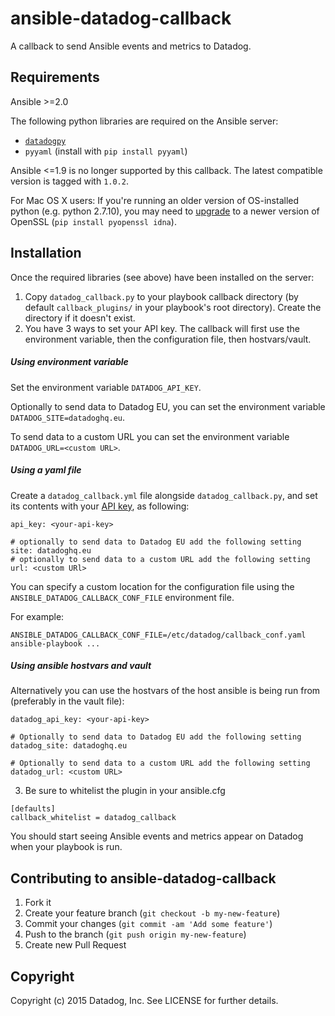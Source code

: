 # ansible-datadog-callback

A callback to send Ansible events and metrics to Datadog.

## Requirements

Ansible >=2.0

The following python libraries are required on the Ansible server:

- [`datadogpy`](https://github.com/DataDog/datadogpy/)
- `pyyaml` (install with `pip install pyyaml`)

Ansible <=1.9 is no longer supported by this callback. The latest compatible
version is tagged with `1.0.2`.

For Mac OS X users: If you're running an older version of OS-installed python (e.g. python 2.7.10), you may need to [upgrade](https://github.com/kennethreitz/requests/issues/3883#issuecomment-281182498) to a newer version of OpenSSL (`pip install pyopenssl idna`).

## Installation

Once the required libraries (see above) have been installed on the server:

1. Copy `datadog_callback.py` to your playbook callback directory (by default
`callback_plugins/` in your playbook's root directory). Create the directory
if it doesn't exist.
2. You have 3 ways to set your API key. The callback will first use the
   environment variable, then the configuration file, then hostvars/vault.

##### Using environment variable

Set the environment variable `DATADOG_API_KEY`.

Optionally to send data to Datadog EU, you can set the environment
variable `DATADOG_SITE=datadoghq.eu`.

To send data to a custom URL you can set the environment
variable `DATADOG_URL=<custom URL>`.

##### Using a yaml file

Create a `datadog_callback.yml` file alongside `datadog_callback.py`,
and set its contents with your [API key](https://app.datadoghq.com/account/settings#api),
as following:

```
api_key: <your-api-key>

# optionally to send data to Datadog EU add the following setting
site: datadoghq.eu
# optionally to send data to a custom URL add the following setting
url: <custom URl>
```

You can specify a custom location for the configuration file using the
`ANSIBLE_DATADOG_CALLBACK_CONF_FILE` environment file.

For example:
```
ANSIBLE_DATADOG_CALLBACK_CONF_FILE=/etc/datadog/callback_conf.yaml ansible-playbook ...
```

##### Using ansible hostvars and vault

Alternatively you can use the hostvars of the host ansible is being run from (preferably in the vault file):
```
datadog_api_key: <your-api-key>

# Optionally to send data to Datadog EU add the following setting
datadog_site: datadoghq.eu

# Optionally to send data to a custom URL add the following setting
datadog_url: <custom URL>
```

3. Be sure to whitelist the plugin in your ansible.cfg
```
[defaults]
callback_whitelist = datadog_callback
```

You should start seeing Ansible events and metrics appear on Datadog when your playbook is run.

## Contributing to ansible-datadog-callback

1. Fork it
2. Create your feature branch (`git checkout -b my-new-feature`)
3. Commit your changes (`git commit -am 'Add some feature'`)
4. Push to the branch (`git push origin my-new-feature`)
5. Create new Pull Request

## Copyright

Copyright (c) 2015 Datadog, Inc. See LICENSE for further details.

